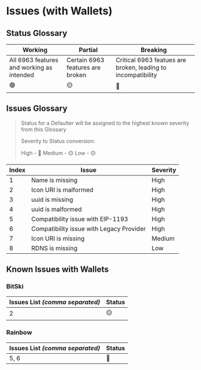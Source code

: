 # Issues (with Wallets)

## Status Glossary

| Working                                   | Partial                          | Breaking                                                     |
| ----------------------------------------- | -------------------------------- | ------------------------------------------------------------ |
| All 6963 features and working as intended | Certain 6963 features are broken | Critical 6963 featues are broken, leading to incompatibility |
| 🟢                                        | 🟡                               | 🔴                                                           |

## Issues Glossary

> Status for a Defaulter will be assigned to the highest known severity from
> this Glossary
>
> Severity to Status conversion:
>
> High - 🔴 Medium - 🟡 Low - 🟡

| Index | Issue                                    | Severity |
| ----- | ---------------------------------------- | -------- |
| 1     | Name is missing                          | High     |
| 2     | Icon URI is malformed                    | High     |
| 3     | uuid is missing                          | High     |
| 4     | uuid is malformed                        | High     |
| 5     | Compatibility issue with EIP-1193        | High     |
| 6     | Compatibility issue with Legacy Provider | High     |
| 7     | Icon URI is missing                      | Medium   |
| 8     | RDNS is missing                          | Low      |

## Known Issues with Wallets

### BitSki

| Issues List _(comma separated)_ | Status |
| ------------------------------- | ------ |
| 2                               | 🟡     |

### Rainbow

| Issues List _(comma separated)_ | Status |
| ------------------------------- | ------ |
| 5, 6                            | 🔴     |
